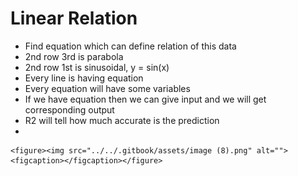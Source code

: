 # Linear Relation

* Find equation which can define relation of this data
* 2nd row 3rd is parabola
* 2nd row 1st is sinusoidal, y = sin(x)
* Every line is having equation
* Every equation will have some variables
* If we have equation then we can give input and we will get corresponding output
* R2 will tell how much accurate is the prediction
*

    <figure><img src="../../.gitbook/assets/image (8).png" alt=""><figcaption></figcaption></figure>
